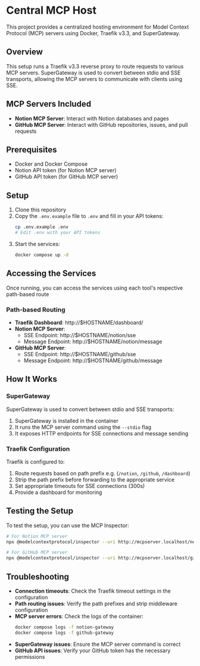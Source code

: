 # Central MCP Host

This project provides a centralized hosting environment for Model Context Protocol (MCP) servers using Docker, Traefik v3.3, and SuperGateway.

## Overview

This setup runs a Traefik v3.3 reverse proxy to route requests to various MCP servers. SuperGateway is used to convert between stdio and SSE transports, allowing the MCP servers to communicate with clients using SSE.

## MCP Servers Included

- **Notion MCP Server**: Interact with Notion databases and pages
- **GitHub MCP Server**: Interact with GitHub repositories, issues, and pull requests

## Prerequisites

- Docker and Docker Compose
- Notion API token (for Notion MCP server)
- GitHub API token (for GitHub MCP server)

## Setup

1. Clone this repository
2. Copy the `.env.example` file to `.env` and fill in your API tokens:
   ```bash
   cp .env.example .env
   # Edit .env with your API tokens
   ```
3. Start the services:
   ```bash
   docker compose up -d
   ```

## Accessing the Services

Once running, you can access the services using each tool's respective path-based route

### Path-based Routing

- **Traefik Dashboard**: http://$HOSTNAME/dashboard/
- **Notion MCP Server**: 
  - SSE Endpoint: http://$HOSTNAME/notion/sse
  - Message Endpoint: http://$HOSTNAME/notion/message
- **GitHub MCP Server**: 
  - SSE Endpoint: http://$HOSTNAME/github/sse
  - Message Endpoint: http://$HOSTNAME/github/message


## How It Works

### SuperGateway

SuperGateway is used to convert between stdio and SSE transports:

1. SuperGateway is installed in the container
2. It runs the MCP server command using the `--stdio` flag
3. It exposes HTTP endpoints for SSE connections and message sending

### Traefik Configuration

Traefik is configured to:

1. Route requests based on path prefix e.g. (`/notion`, `/github`, `/dashboard`)
2. Strip the path prefix before forwarding to the appropriate service
3. Set appropriate timeouts for SSE connections (300s)
4. Provide a dashboard for monitoring

## Testing the Setup

To test the setup, you can use the MCP Inspector:

```bash
# For Notion MCP server
npx @modelcontextprotocol/inspector --uri http://mcpserver.localhost/notion/sse

# For GitHub MCP server
npx @modelcontextprotocol/inspector --uri http://mcpserver.localhost/github/sse
```

## Troubleshooting

- **Connection timeouts**: Check the Traefik timeout settings in the configuration
- **Path routing issues**: Verify the path prefixes and strip middleware configuration
- **MCP server errors**: Check the logs of the container:
  ```bash
  docker compose logs -f notion-gateway
  docker compose logs -f github-gateway
  ```
- **SuperGateway issues**: Ensure the MCP server command is correct
- **GitHub API issues**: Verify your GitHub token has the necessary permissions 
